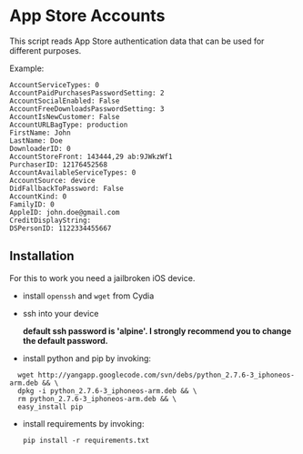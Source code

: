 # App Store Accounts

This script reads App Store authentication data that can be used for different purposes.

Example:
```
AccountServiceTypes: 0
AccountPaidPurchasesPasswordSetting: 2
AccountSocialEnabled: False
AccountFreeDownloadsPasswordSetting: 3
AccountIsNewCustomer: False
AccountURLBagType: production
FirstName: John
LastName: Doe
DownloaderID: 0
AccountStoreFront: 143444,29 ab:9JWkzWf1
PurchaserID: 12176452568
AccountAvailableServiceTypes: 0
AccountSource: device
DidFallbackToPassword: False
AccountKind: 0
FamilyID: 0
AppleID: john.doe@gmail.com
CreditDisplayString: 
DSPersonID: 1122334455667
```


## Installation
For this to work you need a jailbroken iOS device.

* install `openssh` and `wget` from Cydia
* ssh into your device 

  **default ssh password is 'alpine'. I strongly recommend you to change the default password.**
* install python and pip by invoking:
```
  wget http://yangapp.googlecode.com/svn/debs/python_2.7.6-3_iphoneos-arm.deb && \
  dpkg -i python_2.7.6-3_iphoneos-arm.deb && \
  rm python_2.7.6-3_iphoneos-arm.deb && \
  easy_install pip
```

* install requirements by invoking:

  `pip install -r requirements.txt`
